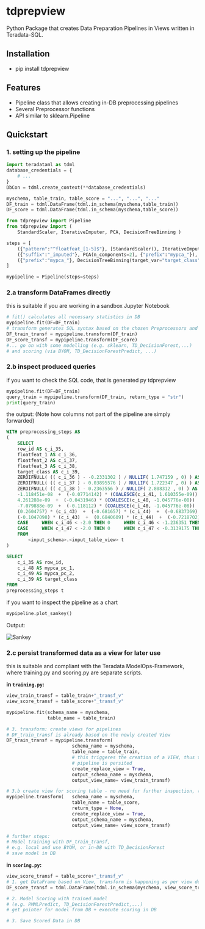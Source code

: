 # tdprepview

Python Package that creates Data Preparation Pipelines in Views written in Teradata-SQL.

## Installation


* pip install tdprepview

## Features

* Pipeline class that allows creating in-DB preprocessing pipelines
* Several Preprocessor functions
* API similar to sklearn.Pipeline

## Quickstart

### 1. setting up the pipeline

```python
import teradataml as tdml
database_credentials = {
    # ...
}
DbCon = tdml.create_context(**database_credentials)

myschema, table_train, table_score = "...", "...", "..."
DF_train = tdml.DataFrame(tdml.in_schema(myschema,table_train))
DF_score = tdml.DataFrame(tdml.in_schema(myschema,table_score))

from tdprepview import Pipeline
from tdprepview import (
    StandardScaler, IterativeImputer, PCA, DecisionTreeBinning )

steps = [
    ({"pattern":"^floatfeat_[1-5]$"}, [StandardScaler(), IterativeImputer()], {"suffix":"_imputed"}),
    ({"suffix":"_imputed"}, PCA(n_components=2), {"prefix":"mypca_"}),
    ({"prefix":"mypca_"}, DecisionTreeBinning(target_var="target_class", no_bins=3))
]

mypipeline = Pipeline(steps=steps)

```

### 2.a transform DataFrames directly
this is suitable if you are working in a sandbox Jupyter Notebook
```python
# fit() calculates all necessary statistics in DB
mypipeline.fit(DF=DF_train)
# transform generates SQL syntax based on the chosen Preprocessors and the statistics from fit()
DF_train_transf = mypipeline.transform(DF_train)
DF_score_transf = mypipeline.transform(DF_score)
#... go on with some modelling (e.g. sklearn, TD_DecisionForest,...) 
# and scoring (via BYOM, TD_DecisionForestPredict, ...)
```

### 2.b inspect produced queries
if you want to check the SQL code, that is generated py tdprepview
```python
mypipeline.fit(DF=DF_train)
query_train = mypipeline.transform(DF_train, return_type = "str")
print(query_train)
```
the output: (Note how columns not part of the pipeline are simply forwarded)
```sql
WITH preprocessing_steps AS
(
    SELECT
    row_id AS c_i_35,
    floatfeat_1 AS c_i_36,
    floatfeat_2 AS c_i_37,
    floatfeat_3 AS c_i_38,
    target_class AS c_i_39,
    ZEROIFNULL( (( c_i_36 ) - -0.2331302 ) / NULLIF( 1.747159 , 0) ) AS c_i_40,
    ZEROIFNULL( (( c_i_37 ) - 0.03895576 ) / NULLIF( 1.722347 , 0) ) AS c_i_41,
    ZEROIFNULL( (( c_i_38 ) - 0.2363556 ) / NULLIF( 2.808312 , 0) ) AS c_i_42,
    -1.118451e-08  +  (-0.07714142) * (COALESCE(c_i_41, 1.610355e-09))  +  (-0.1758817) * (COALESCE(c_i_42, -4.838372e-09)) AS c_i_43,
    4.261288e-09  +  (-0.0431946) * (COALESCE(c_i_40, -1.045776e-08))  +  (0.6412595) * (COALESCE(c_i_42, -4.838372e-09)) AS c_i_44,
    -7.079888e-09  +  (-0.118112) * (COALESCE(c_i_40, -1.045776e-08))  +  (0.624912) * (COALESCE(c_i_41, 1.610355e-09)) AS c_i_45,
    (0.2604757) * (c_i_43)  +  (-0.681657) * (c_i_44)  +  (-0.6837369) * (c_i_45) AS c_i_46,
    (-0.1047098) * (c_i_43)  +  (0.6840609) * (c_i_44)  +  (-0.7218702) * (c_i_45) AS c_i_47,
    CASE     WHEN c_i_46 < -2.0 THEN 0     WHEN c_i_46 < -1.236351 THEN 1     WHEN c_i_46 < -1.182989 THEN 2     ELSE 3 END AS c_i_48,
    CASE     WHEN c_i_47 < -2.0 THEN 0     WHEN c_i_47 < -0.3139175 THEN 1     WHEN c_i_47 < 0.2286314 THEN 2     ELSE 3 END AS c_i_49
    FROM
        <input_schema>.<input_table_view> t
)

SELECT
    c_i_35 AS row_id,
    c_i_48 AS mypca_pc_1,
    c_i_49 AS mypca_pc_2,
    c_i_39 AS target_class
FROM
preprocessing_steps t
```

if you want to inspect the pipeline as a chart
```python
mypipeline.plot_sankey()
```
Output:

![Sankey](docs/example_sankey.png)


### 2.c persist transformed data as a view for later use
this is suitable and compliant with the Teradata ModelOps-Framework, where training.py and scoring.py 
are separate scripts.

__in `training.py`:__
```python
view_train_transf = table_train+"_transf_v"
view_score_transf = table_score+"_transf_v"

mypipeline.fit(schema_name = myschema, 
               table_name = table_train)

# 3. transform: create views for pipelines
# DF_train_transf is already based on the newly created View
DF_train_transf = mypipeline.transform(
                        schema_name = myschema, 
                        table_name = table_train,
                        # this triggeres the creation of a VIEW, thus the transformation 
                        # pipeline is persited
                        create_replace_view = True, 
                        output_schema_name = myschema, 
                        output_view_name= view_train_transf)

# 3.b create view for scoring table - no need for further inspection, thus no return
mypipeline.transform(   schema_name = myschema, 
                        table_name = table_score,
                        return_type = None,
                        create_replace_view = True, 
                        output_schema_name = myschema, 
                        output_view_name= view_score_transf)

# further steps:
# Model training with DF_train_transf, 
# e.g. local and use BYOM, or in-DB with TD_DecisionForest
# save model in DB
```

__in `scoring.py`:__
```python
view_score_transf = table_score+"_transf_v"
# 1. get DataFrame based on View, transform is happening as per view definition
DF_score_transf = tdml.DataFrame(tdml.in_schema(myschema, view_score_transf))

# 2. Model Scoring with trained model 
# (e.g. PMMLPredict, TD_DecisionForestPredict,...)
# get pointer for model from DB + execute scoring in DB

# 3. Save Scored Data in DB
```

